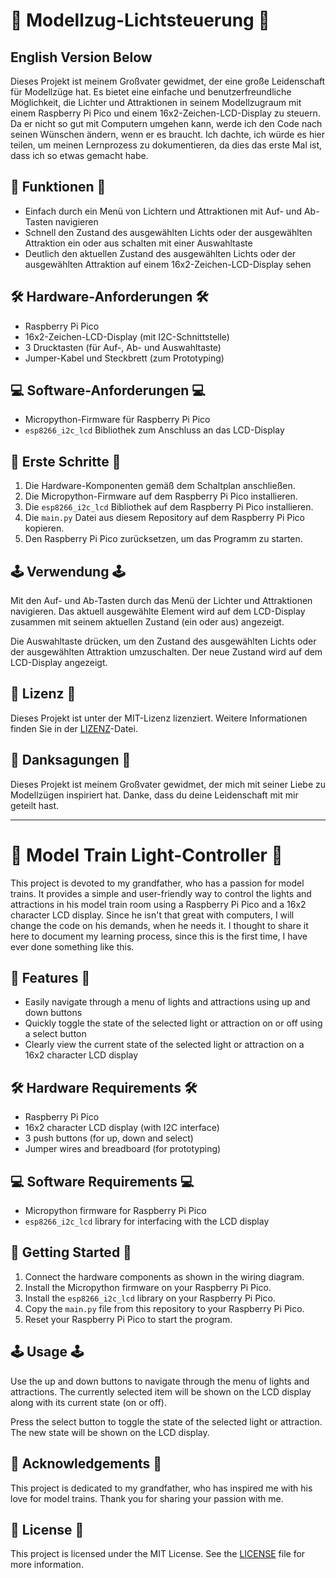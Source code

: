 # 🚂 Modellzug-Lichtsteuerung 🚂

## English Version Below

Dieses Projekt ist meinem Großvater gewidmet, der eine große Leidenschaft für Modellzüge hat. Es bietet eine einfache und benutzerfreundliche Möglichkeit, die Lichter und Attraktionen in seinem Modellzugraum mit einem Raspberry Pi Pico und einem 16x2-Zeichen-LCD-Display zu steuern. Da er nicht so gut mit Computern umgehen kann, werde ich den Code nach seinen Wünschen ändern, wenn er es braucht. Ich dachte, ich würde es hier teilen, um meinen Lernprozess zu dokumentieren, da dies das erste Mal ist, dass ich so etwas gemacht habe.

## 🔦 Funktionen 🔦

- Einfach durch ein Menü von Lichtern und Attraktionen mit Auf- und Ab-Tasten navigieren
- Schnell den Zustand des ausgewählten Lichts oder der ausgewählten Attraktion ein oder aus schalten mit einer Auswahltaste
- Deutlich den aktuellen Zustand des ausgewählten Lichts oder der ausgewählten Attraktion auf einem 16x2-Zeichen-LCD-Display sehen

## 🛠️ Hardware-Anforderungen 🛠️

- Raspberry Pi Pico
- 16x2-Zeichen-LCD-Display (mit I2C-Schnittstelle)
- 3 Drucktasten (für Auf-, Ab- und Auswahltaste)
- Jumper-Kabel und Steckbrett (zum Prototyping)

## 💻 Software-Anforderungen 💻

- Micropython-Firmware für Raspberry Pi Pico
- `esp8266_i2c_lcd` Bibliothek zum Anschluss an das LCD-Display

## 🚀 Erste Schritte 🚀

1. Die Hardware-Komponenten gemäß dem Schaltplan anschließen.
2. Die Micropython-Firmware auf dem Raspberry Pi Pico installieren.
3. Die `esp8266_i2c_lcd` Bibliothek auf dem Raspberry Pi Pico installieren.
4. Die `main.py` Datei aus diesem Repository auf dem Raspberry Pi Pico kopieren.
5. Den Raspberry Pi Pico zurücksetzen, um das Programm zu starten.

## 🕹️ Verwendung 🕹️

Mit den Auf- und Ab-Tasten durch das Menü der Lichter und Attraktionen navigieren. Das aktuell ausgewählte Element wird auf dem LCD-Display zusammen mit seinem aktuellen Zustand (ein oder aus) angezeigt.

Die Auswahltaste drücken, um den Zustand des ausgewählten Lichts oder der ausgewählten Attraktion umzuschalten. Der neue Zustand wird auf dem LCD-Display angezeigt.

## 📜 Lizenz 📜

Dieses Projekt ist unter der MIT-Lizenz lizenziert. Weitere Informationen finden Sie in der [LIZENZ](LICENSE)-Datei.

## 🙏 Danksagungen 🙏

Dieses Projekt ist meinem Großvater gewidmet, der mich mit seiner Liebe zu Modellzügen inspiriert hat. Danke, dass du deine Leidenschaft mit mir geteilt hast.

---

# 🚂 Model Train Light-Controller 🚂

This project is devoted to my grandfather, who has a passion for model trains. It provides a simple and user-friendly way to control the lights and attractions in his model train room using a Raspberry Pi Pico and a 16x2 character LCD display. Since he isn't that great with computers, I will change the code on his demands, when he needs it. I thought to share it here to document my learning process, since this is the first time, I have ever done something like this.

## 🔦 Features 🔦

- Easily navigate through a menu of lights and attractions using up and down buttons
- Quickly toggle the state of the selected light or attraction on or off using a select button
- Clearly view the current state of the selected light or attraction on a 16x2 character LCD display

## 🛠️ Hardware Requirements 🛠️

- Raspberry Pi Pico
- 16x2 character LCD display (with I2C interface)
- 3 push buttons (for up, down and select)
- Jumper wires and breadboard (for prototyping)

## 💻 Software Requirements 💻

- Micropython firmware for Raspberry Pi Pico
- `esp8266_i2c_lcd` library for interfacing with the LCD display

## 🚀 Getting Started 🚀

1. Connect the hardware components as shown in the wiring diagram.
2. Install the Micropython firmware on your Raspberry Pi Pico.
3. Install the `esp8266_i2c_lcd` library on your Raspberry Pi Pico.
4. Copy the `main.py` file from this repository to your Raspberry Pi Pico.
5. Reset your Raspberry Pi Pico to start the program.

## 🕹️ Usage 🕹️

Use the up and down buttons to navigate through the menu of lights and attractions. The currently selected item will be shown on the LCD display along with its current state (on or off).

Press the select button to toggle the state of the selected light or attraction. The new state will be shown on the LCD display.

## 🙏 Acknowledgements 🙏

This project is dedicated to my grandfather, who has inspired me with his love for model trains. Thank you for sharing your passion with me.

## 📜 License 📜

This project is licensed under the MIT License. See the [LICENSE](LICENSE) file for more information.